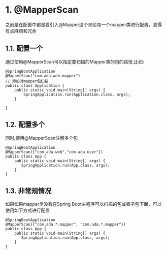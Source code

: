 # 1. @MapperScan
之前是在配置中都是要引入@Mapper这个来给每一个mapper类进行配置，显得有点麻烦和冗余
## 1.1. 配置一个

通过使用@MapperScan可以指定要扫描的Mapper类的包的路径,比如:

```
@SpringBootApplication
@MapperScan("com.ada.web.mapper")
// 添加对mapper包扫描
public class Application {
	public static void main(String[] args) {
		SpringApplication.run(Application.class, args);
	}

}
```
## 1.2. 配置多个
同时,使用@MapperScan注解多个包

```
@SpringBootApplication  
@MapperScan({"com.ada.web","com.ada.user"})  
public class App {  
    public static void main(String[] args) {  
       SpringApplication.run(App.class, args);  
    }  
} 

```
## 1.3. 非常规情况
如果如果mapper类没有在Spring Boot主程序可以扫描的包或者子包下面，可以使用如下方式进行配置

```
@SpringBootApplication  
@MapperScan({"com.ada.*.mapper", "com.ada.*.mapper"})  
public class App {  
    public static void main(String[] args) {  
       SpringApplication.run(App.class, args);  
    }  
} 

```
